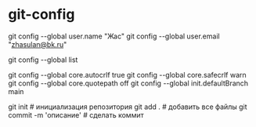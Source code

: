 # git-config

git config --global user.name "Жас"
git config --global user.email "zhasulan@bk.ru"

git config --global list

git config --global core.autocrlf true
git config --global core.safecrlf warn
git config --global core.quotepath off
git config --global init.defaultBranch main

git init # инициализация репозитория
git add . # добавить все файлы
git commit -m 'описание' # сделать коммит